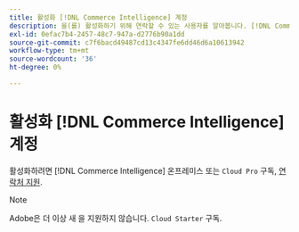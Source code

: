 ```yaml
---
title: 활성화 [!DNL Commerce Intelligence] 계정
description: 을(를) 활성화하기 위해 연락할 수 있는 사용자를 알아봅니다. [!DNL Commerce Intelligence] 계정입니다.
exl-id: 0efac7b4-2457-48c7-947a-d2776b90a1dd
source-git-commit: c7f6bacd49487cd13c4347fe6dd46d6a10613942
workflow-type: tm+mt
source-wordcount: '36'
ht-degree: 0%

---
```


# 활성화 [!DNL Commerce Intelligence] 계정

활성화하려면 [!DNL Commerce Intelligence] 온프레미스 또는 `Cloud Pro` 구독, [연락처 지원](https://experienceleague.adobe.com/docs/commerce-knowledge-base/kb/troubleshooting/miscellaneous/mbi-service-policies.html).

>[!NOTE]
>
>Adobe은 더 이상 새 을 지원하지 않습니다. `Cloud Starter` 구독.
